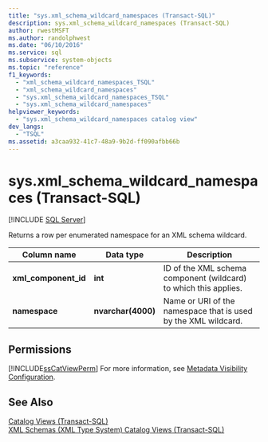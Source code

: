 ```yaml
---
title: "sys.xml_schema_wildcard_namespaces (Transact-SQL)"
description: sys.xml_schema_wildcard_namespaces (Transact-SQL)
author: rwestMSFT
ms.author: randolphwest
ms.date: "06/10/2016"
ms.service: sql
ms.subservice: system-objects
ms.topic: "reference"
f1_keywords:
  - "xml_schema_wildcard_namespaces_TSQL"
  - "xml_schema_wildcard_namespaces"
  - "sys.xml_schema_wildcard_namespaces_TSQL"
  - "sys.xml_schema_wildcard_namespaces"
helpviewer_keywords:
  - "sys.xml_schema_wildcard_namespaces catalog view"
dev_langs:
  - "TSQL"
ms.assetid: a3caa932-41c7-48a9-9b2d-ff090afbb66b
---
```

# sys.xml_schema_wildcard_namespaces (Transact-SQL)
[!INCLUDE [SQL Server](../../includes/applies-to-version/sqlserver.md)]

  Returns a row per enumerated namespace for an XML schema wildcard.  
  
|Column name|Data type|Description|  
|-----------------|---------------|-----------------|  
|**xml_component_id**|**int**|ID of the XML schema component (wildcard) to which this applies.|  
|**namespace**|**nvarchar(4000)**|Name or URI of the namespace that is used by the XML wildcard.|  
  
## Permissions  
 [!INCLUDE[ssCatViewPerm](../../includes/sscatviewperm-md.md)] For more information, see [Metadata Visibility Configuration](../../relational-databases/security/metadata-visibility-configuration.md).  
  
## See Also  
 [Catalog Views &#40;Transact-SQL&#41;](../../relational-databases/system-catalog-views/catalog-views-transact-sql.md)   
 [XML Schemas &#40;XML Type System&#41; Catalog Views &#40;Transact-SQL&#41;](../../relational-databases/system-catalog-views/xml-schemas-xml-type-system-catalog-views-transact-sql.md)  
  
  
